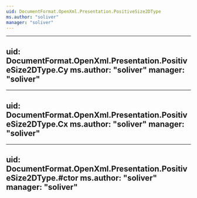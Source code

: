 ```yaml
---
uid: DocumentFormat.OpenXml.Presentation.PositiveSize2DType
ms.author: "soliver"
manager: "soliver"
---
```


---
uid: DocumentFormat.OpenXml.Presentation.PositiveSize2DType.Cy
ms.author: "soliver"
manager: "soliver"
---

---
uid: DocumentFormat.OpenXml.Presentation.PositiveSize2DType.Cx
ms.author: "soliver"
manager: "soliver"
---

---
uid: DocumentFormat.OpenXml.Presentation.PositiveSize2DType.#ctor
ms.author: "soliver"
manager: "soliver"
---
